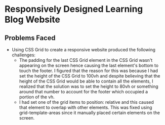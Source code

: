 # Responsively Designed Learning Blog Website
## Problems Faced
- Using CSS Grid to create a responsive website produced the following challenges:
    - The padding for the last CSS Grid element in the CSS Grid wasn't appearing on the screen hence causing the last element's bottom to touch the footer. I figured that the reason for this was because I had set the height of the CSS Grid to 100vh and despite believing that the height of the CSS Grid would be able to contain all the elements, I realized that the solution was to set the height to 80vh or something around that number to account for the footer which occupied a portion of the vh.
    - I had set one of the grid items to position: relative and this caused that element to overlap with other elements. This was fixed using grid-template-areas since it manually placed certain elements on the screen.